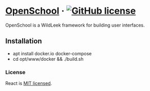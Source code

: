 # [OpenSchool](https://nvkot.ru/) &middot; [![GitHub license](https://img.shields.io/badge/license-MIT-blue.svg)](https://github.com/facebook/react/blob/master/LICENSE)

OpenSchool is a WildLeek framework for building user interfaces.

## Installation
 * apt install docker.io docker-compose
 * cd opt/www/docker && ./build.sh

### License

React is [MIT licensed](./LICENSE).
